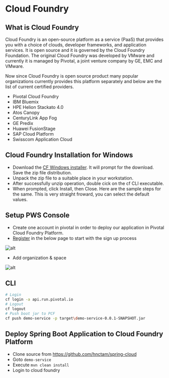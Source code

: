 # Cloud Foundry

## What is Cloud Foundry

Cloud Foundry is an open-source platform as a service (PaaS) that provides you with a choice of clouds, developer frameworks, and application services. It is open source and it is governed by the Cloud Foundry Foundation. The original Cloud Foundry was developed by VMware and currently it is managed by Pivotal, a joint venture company by GE, EMC and VMware.

Now since Cloud Foundry is open source product many popular organizations currently provides this platform separately and below are the list of current certified providers.

* Pivotal Cloud Foundry
* IBM Bluemix
* HPE Helion Stackato 4.0
* Atos Canopy
* CenturyLink App Fog
* GE Predix
* Huawei FusionStage
* SAP Cloud Platform
* Swisscom Application Cloud

## Cloud Foundry Installation for Windows

* Download the [CF Windows installer](https://cli.run.pivotal.io/stable?release=windows64&source=github). It will prompt for the download. Save the zip file distribution.
* Unpack the zip file to a suitable place in your workstation.
* After successfully unzip operation, double cick on the cf CLI executable.
* When prompted, click Install, then Close. Here are the sample steps for the same. This is very straight froward, you can select the default values.

## Setup PWS Console
* Create one account in pivotal in order to deploy our application in Pivotal Cloud Foundry Platform.
* [Register](https://account.run.pivotal.io/z/uaa/sign-up) in the below page to start with the sign up process

![alt](https://howtodoinjava.com/wp-content/uploads/2017/07/pivotal_console_signup.jpg)

* Add organization & space

![alt](https://howtodoinjava.com/wp-content/uploads/2017/07/pcf_console_without_any_apps.jpg)

## CLI

```bash
# Login
cf login -a api.run.pivotal.io
# Logout
cf logout
# Push boot jar to PCF
cf push demo-service -p target\demo-service-0.0.1-SNAPSHOT.jar
```

## Deploy Spring Boot Application to Cloud Foundry Platform

* Clone source from https://github.com/hnctam/spring-cloud
* Goto `demo-service`
* Execute `mvn clean install`
* Login to cloud foundry

